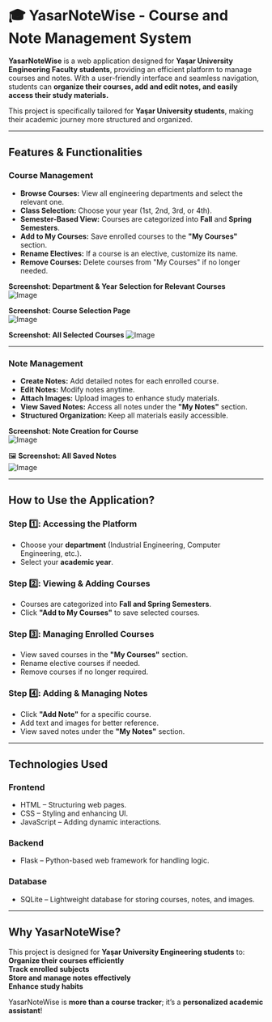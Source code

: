 # 🎓 YasarNoteWise - Course and Note Management System

**YasarNoteWise** is a web application designed for **Yaşar University Engineering Faculty students**, providing an efficient platform to manage courses and notes. With a user-friendly interface and seamless navigation, students can **organize their courses, add and edit notes, and easily access their study materials.**  

This project is specifically tailored for **Yaşar University students**, making their academic journey more structured and organized.

---

## Features & Functionalities

###  Course Management
- **Browse Courses:** View all engineering departments and select the relevant one.
- **Class Selection:** Choose your year (1st, 2nd, 3rd, or 4th).
- **Semester-Based View:** Courses are categorized into **Fall** and **Spring Semesters**.
- **Add to My Courses:** Save enrolled courses to the **"My Courses"** section.
- **Rename Electives:** If a course is an elective, customize its name.
- **Remove Courses:** Delete courses from "My Courses" if no longer needed.

 **Screenshot: Department & Year Selection for Relevant Courses**  
![Image](https://github.com/user-attachments/assets/43765064-67d0-4b89-abf0-32e9a42e0d5f) 


**Screenshot: Course Selection Page**  
![Image](https://github.com/user-attachments/assets/36e87462-0108-4d87-957f-b459d291529d)


**Screenshot: All Selected Courses** 
![Image](https://github.com/user-attachments/assets/c1bffcc2-d954-486c-806e-f94155735829)

---

###  Note Management
- **Create Notes:** Add detailed notes for each enrolled course.
- **Edit Notes:** Modify notes anytime.
- **Attach Images:** Upload images to enhance study materials.
- **View Saved Notes:** Access all notes under the **"My Notes"** section.
- **Structured Organization:** Keep all materials easily accessible.

 **Screenshot: Note Creation for Course**  
![Image](https://github.com/user-attachments/assets/c9ac9684-8406-4953-aa21-3029b447c2c0)


🖼 **Screenshot: All Saved Notes**  
![Image](https://github.com/user-attachments/assets/82b87fd4-e7ba-4f9e-9966-979c8456aae5)

---

## How to Use the Application?

### Step 1️⃣: Accessing the Platform
- Choose your **department** (Industrial Engineering, Computer Engineering, etc.).
- Select your **academic year**.

### Step 2️⃣: Viewing & Adding Courses
- Courses are categorized into **Fall and Spring Semesters**.
- Click **"Add to My Courses"** to save selected courses.

### Step 3️⃣: Managing Enrolled Courses
- View saved courses in the **"My Courses"** section.
- Rename elective courses if needed.
- Remove courses if no longer required.

### Step 4️⃣: Adding & Managing Notes
- Click **"Add Note"** for a specific course.
- Add text and images for better reference.
- View saved notes under the **"My Notes"** section.

---

## Technologies Used

### **Frontend**
- HTML – Structuring web pages.
- CSS – Styling and enhancing UI.
- JavaScript – Adding dynamic interactions.

### **Backend**
- Flask – Python-based web framework for handling logic.

### **Database**
- SQLite – Lightweight database for storing courses, notes, and images.

---

## Why YasarNoteWise?
This project is designed for **Yaşar University Engineering students** to:  
 **Organize their courses efficiently**  
 **Track enrolled subjects**  
 **Store and manage notes effectively**  
 **Enhance study habits**  

YasarNoteWise is **more than a course tracker**; it’s a **personalized academic assistant**! 
